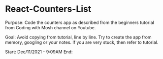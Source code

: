 # React-Counters-List

Purpose: Code the counters app as described from the beginners tutorial from Coding with Mosh channel on Youtube.

Goal: Avoid copying from tutorial, line by line. Try to create the app from memory, googling or your notes. If you are very stuck, then refer to tutorial.

Start: Dec/11/2021 - 9:09AM
End:
